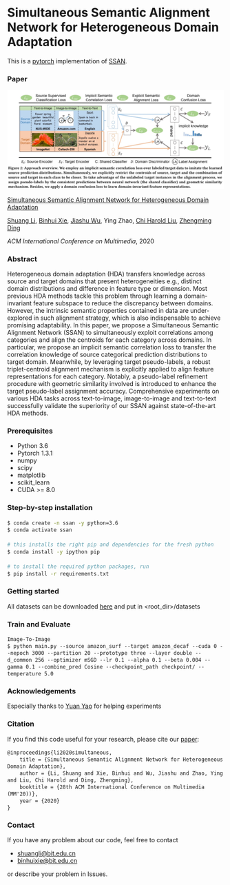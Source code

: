 # Simultaneous Semantic Alignment Network for Heterogeneous Domain Adaptation
This is a [pytorch](http://pytorch.org/) implementation of [SSAN](https://arxiv.org/abs/2005.06717).

### Paper

![](./teaser.jpg)

[Simultaneous Semantic Alignment Network for Heterogeneous Domain Adaptation ](https://arxiv.org/abs/2005.06717) 

[Shuang Li](http://shuangli.xyz), [Binhui Xie](https://binhuixie.github.io), [Jiashu Wu](https://jiashuwu.github.io), Ying Zhao, [Chi Harold Liu](http://cs.bit.edu.cn/szdw/jsml/js/lc_20180927062826951290/index.htm), [Zhengming Ding](http://allanding.net)

*ACM International Conference on Multimedia*, 2020

### Abstract
Heterogeneous domain adaptation (HDA) transfers knowledge across source and target domains that present heterogeneities e.g., distinct domain distributions and difference in feature type or dimension. Most previous HDA methods tackle this problem through learning a domain-invariant feature subspace to reduce the discrepancy between domains. However, the intrinsic semantic properties contained in data are under-explored in such alignment strategy, which is also indispensable to achieve promising adaptability. In this paper, we propose a Simultaneous Semantic Alignment Network (SSAN) to simultaneously exploit correlations among categories and align the centroids for each category across domains. In particular, we propose an implicit semantic correlation loss to transfer the correlation knowledge of source categorical prediction distributions to target domain. Meanwhile, by leveraging target pseudo-labels, a robust triplet-centroid alignment mechanism is explicitly applied to align feature representations for each category. Notably, a pseudo-label refinement procedure with geometric similarity involved is introduced to enhance the target pseudo-label assignment accuracy. Comprehensive experiments on various HDA tasks across text-to-image, image-to-image and text-to-text successfully validate the superiority of our SSAN against state-of-the-art HDA methods.

### Prerequisites
- Python 3.6
- Pytorch 1.3.1
- numpy
- scipy
- matplotlib
- scikit_learn
- CUDA >= 8.0
### Step-by-step installation

```bash
$ conda create -n ssan -y python=3.6
$ conda activate ssan

# this installs the right pip and dependencies for the fresh python
$ conda install -y ipython pip

# to install the required python packages, run
$ pip install -r requirements.txt
```



### Getting started

All datasets can be downloaded [here](https://github.com/BIT-DA/SSAN/releases) and put in <root_dir>/datasets


### Train and Evaluate
```
Image-To-Image
$ python main.py --source amazon_surf --target amazon_decaf --cuda 0 --nepoch 3000 --partition 20 --prototype three --layer double --d_common 256 --optimizer mSGD --lr 0.1 --alpha 0.1 --beta 0.004 --gamma 0.1 --combine_pred Cosine --checkpoint_path checkpoint/ --temperature 5.0
```



### Acknowledgements

Especially thanks to [Yuan Yao](https://www.researchgate.net/profile/Yuan_Yao67)  for helping experiments


### Citation
If you find this code useful for your research, please cite our [paper](https://arxiv.org/abs/2005.06717):
```
@inproceedings{li2020simultaneous,
    title = {Simultaneous Semantic Alignment Network for Heterogeneous Domain Adaptation},
    author = {Li, Shuang and Xie, Binhui and Wu, Jiashu and Zhao, Ying and Liu, Chi Harold and Ding, Zhengming},
    booktitle = {28th ACM International Conference on Multimedia (MM'20))},    
    year = {2020}
}
```

### Contact

If you have any problem about our code, feel free to contact
- shuangli@bit.edu.cn
- binhuixie@bit.edu.cn

or describe your problem in Issues.
